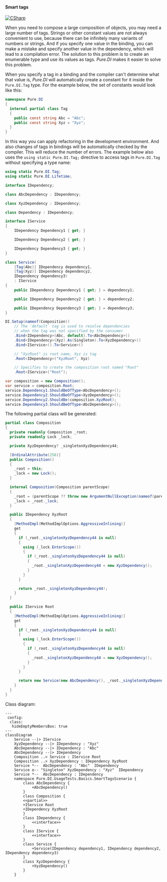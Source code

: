 #### Smart tags

[![CSharp](https://img.shields.io/badge/C%23-code-blue.svg)](../tests/Pure.DI.UsageTests/Basics/SmartTagsScenario.cs)

When you need to compose a large composition of objects, you may need a large number of tags. Strings or other constant values are not always convenient to use, because there can be infinitely many variants of numbers or strings. And if you specify one value in the binding, you can make a mistake and specify another value in the dependency, which will lead to a compilation error. The solution to this problem is to create an enumerable type and use its values as tags.  _Pure.DI_ makes it easier to solve this problem.

When you specify a tag in a binding and the compiler can't determine what that value is, _Pure.DI_ will automatically create a constant for it inside the `Pure.DI.Tag` type. For the example below, the set of constants would look like this:

```c#
namespace Pure.DI
{
  internal partial class Tag
  {
    public const string Abc = "Abc";
    public const string Xyz = "Xyz";
  }
}
```
In this way you can apply refactoring in the development environment. And also changes of tags in bindings will be automatically checked by the compiler. This will reduce the number of errors.
The example below also uses the `using static Pure.DI.Tag;` directive to access tags in `Pure.DI.Tag` without specifying a type name:


```c#
using static Pure.DI.Tag;
using static Pure.DI.Lifetime;

interface IDependency;

class AbcDependency : IDependency;

class XyzDependency : IDependency;

class Dependency : IDependency;

interface IService
{
    IDependency Dependency1 { get; }

    IDependency Dependency2 { get; }

    IDependency Dependency3 { get; }
}

class Service(
    [Tag(Abc)] IDependency dependency1,
    [Tag(Xyz)] IDependency dependency2,
    IDependency dependency3)
    : IService
{
    public IDependency Dependency1 { get; } = dependency1;

    public IDependency Dependency2 { get; } = dependency2;

    public IDependency Dependency3 { get; } = dependency3;
}

DI.Setup(nameof(Composition))
    // The `default` tag is used to resolve dependencies
    // when the tag was not specified by the consumer
    .Bind<IDependency>(Abc, default).To<AbcDependency>()
    .Bind<IDependency>(Xyz).As(Singleton).To<XyzDependency>()
    .Bind<IService>().To<Service>()

    // "XyzRoot" is root name, Xyz is tag
    .Root<IDependency>("XyzRoot", Xyz)

    // Specifies to create the composition root named "Root"
    .Root<IService>("Root");

var composition = new Composition();
var service = composition.Root;
service.Dependency1.ShouldBeOfType<AbcDependency>();
service.Dependency2.ShouldBeOfType<XyzDependency>();
service.Dependency2.ShouldBe(composition.XyzRoot);
service.Dependency3.ShouldBeOfType<AbcDependency>();
```

The following partial class will be generated:

```c#
partial class Composition
{
  private readonly Composition _root;
  private readonly Lock _lock;

  private XyzDependency? _singletonXyzDependency44;

  [OrdinalAttribute(256)]
  public Composition()
  {
    _root = this;
    _lock = new Lock();
  }

  internal Composition(Composition parentScope)
  {
    _root = (parentScope ?? throw new ArgumentNullException(nameof(parentScope)))._root;
    _lock = _root._lock;
  }

  public IDependency XyzRoot
  {
    [MethodImpl(MethodImplOptions.AggressiveInlining)]
    get
    {
      if (_root._singletonXyzDependency44 is null)
      {
        using (_lock.EnterScope())
        {
          if (_root._singletonXyzDependency44 is null)
          {
            _root._singletonXyzDependency44 = new XyzDependency();
          }
        }
      }

      return _root._singletonXyzDependency44!;
    }
  }

  public IService Root
  {
    [MethodImpl(MethodImplOptions.AggressiveInlining)]
    get
    {
      if (_root._singletonXyzDependency44 is null)
      {
        using (_lock.EnterScope())
        {
          if (_root._singletonXyzDependency44 is null)
          {
            _root._singletonXyzDependency44 = new XyzDependency();
          }
        }
      }

      return new Service(new AbcDependency(), _root._singletonXyzDependency44!, new AbcDependency());
    }
  }
}
```

Class diagram:

```mermaid
---
 config:
  class:
   hideEmptyMembersBox: true
---
classDiagram
	Service --|> IService
	XyzDependency --|> IDependency : "Xyz" 
	AbcDependency --|> IDependency : "Abc" 
	AbcDependency --|> IDependency
	Composition ..> Service : IService Root
	Composition ..> XyzDependency : IDependency XyzRoot
	Service *--  AbcDependency : "Abc"  IDependency
	Service o-- "Singleton" XyzDependency : "Xyz"  IDependency
	Service *--  AbcDependency : IDependency
	namespace Pure.DI.UsageTests.Basics.SmartTagsScenario {
		class AbcDependency {
			+AbcDependency()
		}
		class Composition {
		<<partial>>
		+IService Root
		+IDependency XyzRoot
		}
		class IDependency {
			<<interface>>
		}
		class IService {
			<<interface>>
		}
		class Service {
			+Service(IDependency dependency1, IDependency dependency2, IDependency dependency3)
		}
		class XyzDependency {
			+XyzDependency()
		}
	}
```

